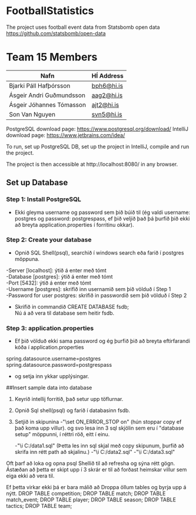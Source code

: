 # FootballStatistics
 
 The project uses football event data from Statsbomb open data
https://github.com/statsbomb/open-data

# Team 15 Members

| Nafn                     | HÍ Address |
|--------------------------|------------|
| Bjarki Páll Hafþórsson   | bph6@hi.is |
| Ásgeir Andri Guðmundsson | aag2@hi.is |
| Ásgeir Jóhannes Tómasson | ajt2@hi.is |
| Son Van Nguyen           | svn5@hi.is |

PostgreSQL download page: https://www.postgresql.org/download/
IntelliJ   download page: https://www.jetbrains.com/idea/



To run, set up PostgreSQL DB, set up the project in IntelliJ, compile and run the project.

The project is then accessible at http://localhost:8080/ in any browser.


## Set up Database

### Step 1: Install PostgreSQL
  - Ekki gleyma username og password sem þið búið til (ég valdi username: postgres og password: postgrespass,
    ef þið veljið það þá þurfið þið ekki að breyta application.properties í forritinu okkar).


### Step 2: Create your database
  - Opnið SQL Shell(psql), searchið í windows search eða farið í postgres möppuna.

  -Server [localhost]: ýtið á enter með tómt <br />
  -Database [postgres]: ýtið á enter með tómt <br />
  -Port [5432]: ýtið á enter með tómt <br />
  -Username [postgres]: skrifið inn usernamið sem þið völduð í Step 1 <br />
  -Password for user postgres: skrifið in passwordið sem þið völduð í Step 2 <br />

  - Skrifið in commandið CREATE DATABASE fsdb;<br />
    Nú á að vera til database sem heitir fsdb.

### Step 3: application.properties

  - Ef þið völduð ekki sama password og ég þurfið þið að breyta eftirfarandi kóða í application.properties
  
  spring.datasource.username=postgres <br />
  spring.datasource.password=postgrespass

  - og setja inn ykkar upplýsingar.

##Insert sample data into database

1. Keyrið intellij forritið, það setur upp töflurnar.
2. Opnið Sql shell(psql) og farið í databasinn fsdb.
3. Setjið in skipunina
      -"\set ON_ERROR_STOP on"  (hún stoppar copy ef það koma upp villur).
   og svo lesa inn 3 sql skjölin sem eru í "database setup" möppunni, í réttri röð, eitt í einu.

      -"\i C:/data1.sql"  (Þetta les inn sql skjal með copy skipunum, þurfið að skrifa inn rétt path að skjalinu.)
      -"\i C:/data2.sql"
      -"\i C:/data3.sql"

Oft þarf að loka og opna psql Shellið til að refresha og sýna rétt gögn. Ástæðan að þetta er skipt upp í 3 skrár er til að forðast heimskar
villur sem eiga ekki að vera til.

Ef þetta virkar ekki þá er bara málið að Droppa öllum tables og byrja upp á nýtt.
DROP TABLE competition;
DROP TABLE match;
DROP TABLE match_event;
DROP TABLE player;
DROP TABLE season;
DROP TABLE tactics;
DROP TABLE team;
